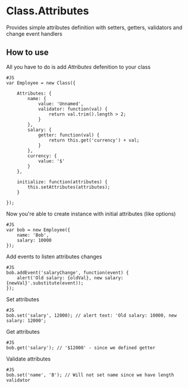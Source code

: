Class.Attributes
===========

Provides simple attributes definition with setters, getters, validators and change event handlers

How to use
----------

All you have to do is add *Attributes* defenition to your class

    #JS
    var Employee = new Class({

        Attributes: {
            name: {
                value: 'Unnamed',
                validator: function(val) {
                    return val.trim().length > 2;
                }
            },
            salary: {
                getter: function(val) {
                    return this.get('currency') + val;
                }
            },
            currency: {
                value: '$'
            }
        },

        initialize: function(attributes) {
            this.setAttributes(attributes);
        }

    });
    
Now you're able to create instance with initial attributes (like options)

    #JS
    var bob = new Employee({
        name: 'Bob',
        salary: 10000
    });

Add events to listen attributes changes

    #JS
    bob.addEvent('salaryChange', function(event) {
        alert('Old salary: {oldVal}, new salary: {newVal}'.substitute(event));
    });

Set attributes

    #JS
    bob.set('salary', 12000); // alert text: 'Old salary: 10000, new salary: 12000';

Get attributes

    #JS
    bob.get('salary'); // '$12000' - since we defined getter

Validate attributes

    #JS
    bob.set('name', 'B'); // Will not set name since we have length validator
